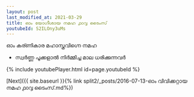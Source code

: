 ```yaml
---
layout: post
last_modified_at: 2021-03-29
title: ഓം യോഗീശായ നമഹ ൧൦൮ ടൈംസ്
youtubeId: S2ILOny3uMs
---
```

 
 
 ഓം കര്ണികാര മഹാസ്ത്രവിഗ്നെ നമഹ 
 
 -  സ്വർണ്ണ പൂക്കളാൽ നിർമ്മിച്ച മാല ധരിക്കുന്നവർ 
 
  
 
  
 
 
 
 
 
 


{% include youtubePlayer.html id=page.youtubeId %}
 
[Next]({{ site.baseurl }}{% link  split2/_posts/2016-07-13-ഓം വിവിക്കറ്റായ നമഹ ൧൦൮ ടൈംസ്.md%})
 
